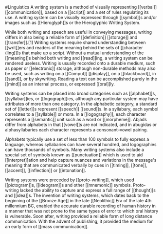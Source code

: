 #Linguistics 
A writing system is a method of visually representing [[verbal]] [[communication]], based on a [[script]] and a set of rules regulating its use. A writing system can be visually expressed through [[symbol]]s and/or images such as [[Hieroglyph]]s or the Hieroglyphic Writing System.

While both writing and speech are useful in conveying messages, writing differs in also being a reliable form of [[definition]] [[storage]] and [[transfer]].[1] Writing systems require shared understanding between [[writ]]ers and readers of the meaning behind the sets of [[character (ling)]]s that make up a script. Without a mutual understanding of the [[meaning]]s behind both writing and [[read]]ing, a writing system can be rendered useless. Writing is usually recorded onto a durable medium, such as paper or [[electronic]] storage, although non-durable methods may also be used, such as writing on a [[Comput]] [[display]], on a [[blackboard]], in [[sand]], or by skywriting. Reading a text can be accomplished purely in the [[mind]] as an internal process, or expressed [[oral]]ly.

Writing systems can be placed into broad categories such as [[alphabet]]s, [[syllabar]]ies, or [[logograph]]ies, although any particular system may have attributes of more than one category. In the alphabetic category, a standard set of [[letter]]s represent [[speech]] [[sound]]s. In a syllabary, each symbol correlates to a [[syllable]] or mora. In a [[logography]], each character represents a [[semantic]] unit such as a word or [[morpheme]]. Abjads differ from alphabets in that [[vowel]]s are not indicated, and in abugidas or alphasyllabaries each character represents a consonant–vowel pairing.

Alphabets typically use a set of less than 100 symbols to fully express a language, whereas syllabaries can have several hundred, and logographies can have thousands of symbols. Many writing systems also include a special set of symbols known as [[punctuation]] which is used to aid [[interpret]]ation and help capture nuances and variations in the message's meaning that are communicated verbally by cues in [[timing]], [[tone]], [[accent]], [[inflection]] or [[intonation]].

Writing systems were preceded by [[proto-writing]], which used [[pictogram]]s, [[ideogram]]s and other [[mnemonic]] symbols. Proto-writing lacked the ability to capture and express a full range of [[thought]]s and [[idea]]s. The invention of writing systems, which dates back to the beginning of the [[Bronze Age]] in the late [[Neolithic]] Era of the late 4th millennium BC, enabled the accurate durable recording of human history in a manner that was not prone to the same types of error to which oral history is vulnerable. Soon after, writing provided a reliable form of long distance communication. With the advent of publishing, it provided the medium for an early form of [[mass communication]].